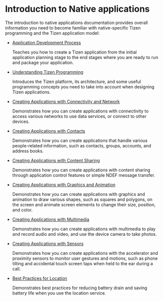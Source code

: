 # Introduction to Native applications

The introduction to native applications documentation provides overall information you need to become familiar with native-specific Tizen programming and the Tizen application model:

- [Application Development Process](process/app-dev-process.md)

  Teaches you how to create a Tizen application from the initial application planning stage to the end stages where you are ready to run and package your application.

- [Understanding Tizen Programming](details/details.md)

  Introduces the Tizen platform, its architecture, and some useful programming concepts you need to take into account when designing Tizen applications.

- [Creating Applications with Connectivity and Network](feature/app-connectivity.md)

  Demonstrates how you can create applications with connectivity to access various networks to use data services, or connect to other devices.

- [Creating Applications with Contacts](feature/app-contacts.md)

  Demonstrates how you can create applications that handle various people-related information, such as contacts, groups, accounts, and address books.

- [Creating Applications with Content Sharing](feature/app-contentshare.md)

  Demonstrates how you can create applications with content sharing through application control features or simple NDEF message transfer.

- [Creating Applications with Graphics and Animation](feature/app-graphics.md)

  Demonstrates how you can create applications with graphics and animation to draw various shapes, such as squares and polygons, on the screen and animate screen elements to change their size, position, and color.

- [Creating Applications with Multimedia](feature/app-multimedia.md)

  Demonstrates how you can create applications with multimedia to play and record audio and video, and use the device camera to take photos.

- [Creating Applications with Sensors](feature/app-sensor.md)

  Demonstrates how you can create applications with the accelerator and proximity sensors to monitor user gestures and motions, such as phone tilting and accidental touch screen taps when held to the ear during a call.

- [Best Practices for Location](feature/best-practice-battery.md)

  Demonstrates best practices for reducing battery drain and saving battery life when you use the location service.
